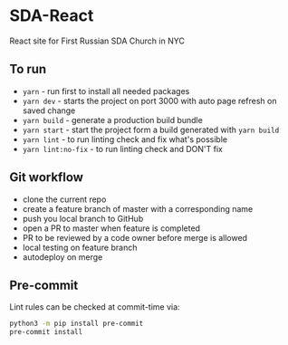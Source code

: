 # SDA-React

React site for First Russian SDA Church in NYC

## To run

-   `yarn` - run first to install all needed packages
-   `yarn dev` - starts the project on port 3000 with auto page refresh on saved change
-   `yarn build` - generate a production build bundle
-   `yarn start` - start the project form a build generated with `yarn build`
-   `yarn lint` - to run linting check and fix what's possible
-   `yarn lint:no-fix` - to run linting check and DON'T fix

## Git workflow

-   clone the current repo
-   create a feature branch of master with a corresponding name
-   push you local branch to GitHub
-   open a PR to master when feature is completed
-   PR to be reviewed by a code owner before merge is allowed
-   local testing on feature branch
-   autodeploy on merge

## Pre-commit

Lint rules can be checked at commit-time via:

```bash
python3 -m pip install pre-commit
pre-commit install
```
